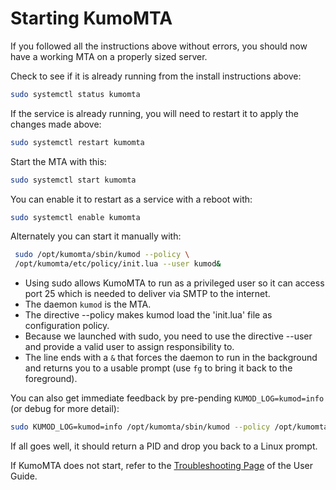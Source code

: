 # Starting KumoMTA

If you followed all the instructions above without errors, you should now have a working MTA on a properly sized server.

Check to see if it is already running from the install instructions above:

```bash
sudo systemctl status kumomta
```

If the service is already running, you will need to restart it to apply the changes made above:

```bash
sudo systemctl restart kumomta
```

Start the MTA with this:

```bash
sudo systemctl start kumomta
```

You can enable it to restart as a service with a reboot with:

```bash
sudo systemctl enable kumomta
```

Alternately you can start it manually with:

```bash
 sudo /opt/kumomta/sbin/kumod --policy \
 /opt/kumomta/etc/policy/init.lua --user kumod&
```

* Using sudo allows KumoMTA to run as a privileged user so it can access port 25 which is needed to deliver via SMTP to the internet.
* The daemon `kumod` is the MTA.
* The directive --policy makes kumod load the 'init.lua' file as configuration policy.
* Because we launched with sudo, you need to use the directive --user and provide a valid user to assign responsibility to.
* The line ends with a `&` that forces the daemon to run in the background and returns you to a usable prompt (use `fg` to bring it back to the foreground).

You can also get immediate feedback by pre-pending ```KUMOD_LOG=kumod=info``` (or debug for more detail):

```bash
sudo KUMOD_LOG=kumod=info /opt/kumomta/sbin/kumod --policy /opt/kumomta/etc/policy/init.lua --user kumod&
```

If all goes well, it should return a PID and drop you back to a Linux prompt.

If KumoMTA does not start, refer to the [Troubleshooting Page](../userguide/operation/troubleshooting.md) of the User Guide.
